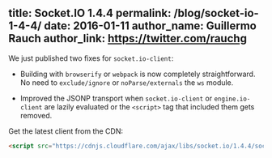 title: Socket.IO 1.4.4
permalink: /blog/socket-io-1-4-4/
date: 2016-01-11
author_name: Guillermo Rauch
author_link: https://twitter.com/rauchg
---

We just published two fixes for `socket.io-client`:

- Building with `browserify` or `webpack` is now completely straightforward. No need to `exclude/ignore` or `noParse/externals` the `ws` module.

- Improved the JSONP transport when `socket.io-client` or `engine.io-client` are lazily evaluated or the `<script>` tag that included them gets removed.

Get the latest client from the CDN:

```html
<script src="https://cdnjs.cloudflare.com/ajax/libs/socket.io/1.4.4/socket.io.min.js"></script>
```
